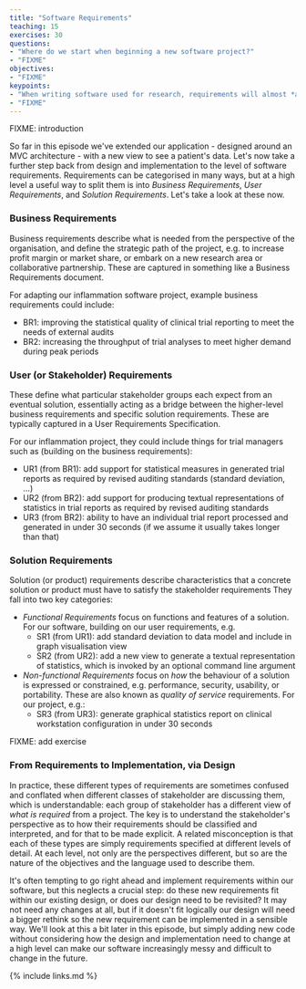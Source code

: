 ```yaml
---
title: "Software Requirements"
teaching: 15
exercises: 30
questions:
- "Where do we start when beginning a new software project?"
- "FIXME"
objectives:
- "FIXME"
keypoints:
- "When writing software used for research, requirements will almost *always* change."
- "FIXME"
---
```


FIXME: introduction

So far in this episode we've extended our application - designed around an MVC architecture - with a new view to see a patient's data. Let's now take a further step back from design and implementation to the level of software requirements. Requirements can be categorised in many ways, but at a high level a useful way to split them is into *Business Requirements*, *User Requirements*, and *Solution Requirements*. Let's take a look at these now.

### Business Requirements

Business requirements describe what is needed from the perspective of the organisation, and define the strategic path of the project, e.g. to increase profit margin or market share, or embark on a new research area or collaborative partnership. These are captured in something like a Business Requirements document.

For adapting our inflammation software project, example business requirements could include:

- BR1: improving the statistical quality of clinical trial reporting to meet the needs of external audits 
- BR2: increasing the throughput of trial analyses to meet higher demand during peak periods

### User (or Stakeholder) Requirements

These define what particular stakeholder groups each expect from an eventual solution, essentially acting as a bridge between the higher-level business requirements and specific solution requirements. These are typically captured in a User Requirements Specification.

For our inflammation project, they could include things for trial managers such as (building on the business requirements):

- UR1 (from BR1): add support for statistical measures in generated trial reports as required by revised auditing standards (standard deviation, ...)
- UR2 (from BR2): add support for producing textual representations of statistics in trial reports as required by revised auditing standards
- UR3 (from BR2): ability to have an individual trial report processed and generated in under 30 seconds (if we assume it usually takes longer than that)

### Solution Requirements

Solution (or product) requirements describe characteristics that a concrete solution or product must have to satisfy the stakeholder requirements They fall into two key categories:

- *Functional Requirements* focus on functions and features of a solution. For our software, building on our user requirements, e.g.
    - SR1 (from UR1): add standard deviation to data model and include in graph visualisation view
    - SR2 (from UR2): add a new view to generate a textual representation of statistics, which is invoked by an optional command line argument
- *Non-functional Requirements* focus on *how* the behaviour of a solution is expressed or constrained, e.g. performance, security, usability, or portability. These are also known as *quality of service* requirements. For our project, e.g.:
    - SR3 (from UR3): generate graphical statistics report on clinical workstation configuration in under 30 seconds

FIXME: add exercise

### From Requirements to Implementation, via Design

In practice, these different types of requirements are sometimes confused and conflated when different classes of stakeholder are discussing them, which is understandable: each group of stakeholder has a different view of *what is required* from a project. The key is to understand the stakeholder's perspective as to how their requirements should be classified and interpreted, and for that to be made explicit. A related misconception is that each of these types are simply requirements specified at different levels of detail. At each level, not only are the perspectives different, but so are the nature of the objectives and the language used to describe them.

It's often tempting to go right ahead and implement requirements within our software, but this neglects a crucial step: do these new requirements fit within our existing design, or does our design need to be revisited? It may not need any changes at all, but if it doesn't fit logically our design will need a bigger rethink so the new requirement can be implemented in a sensible way. We'll look at this a bit later in this episode, but simply adding new code without considering how the design and implementation need to change at a high level can make our software increasingly messy and difficult to change in the future.


{% include links.md %}
